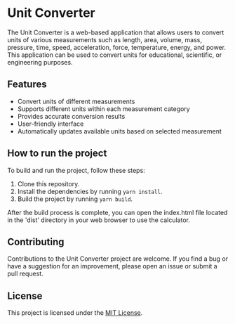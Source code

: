 # Unit Converter

The Unit Converter is a web-based application that allows users to convert units of various measurements such as length, area, volume, mass, pressure, time, speed, acceleration, force, temperature, energy, and power. This application can be used to convert units for educational, scientific, or engineering purposes.

## Features

- Convert units of different measurements
- Supports different units within each measurement category
- Provides accurate conversion results
- User-friendly interface
- Automatically updates available units based on selected measurement

## How to run the project

To build and run the project, follow these steps:

1. Clone this repository.
2. Install the dependencies by running `yarn install`.
3. Build the project by running `yarn build`.

After the build process is complete, you can open the index.html file located in the 'dist' directory in your web browser to use the calculator.

## Contributing

Contributions to the Unit Converter project are welcome. If you find a bug or have a suggestion for an improvement, please open an issue or submit a pull request.

## License

This project is licensed under the [MIT License](./LICENSE).
